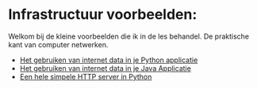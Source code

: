 # Infrastructuur voorbeelden:

Welkom bij de kleine voorbeelden die ik in de les behandel. De praktische kant van computer netwerken.

* [ Het gebruiken van internet data in je Python applicatie](HttpClients/Python/README.md)
* [ Het gebruiken van internet data in je Java Applicatie](HttpClients/Java/readme)
* [ Een hele simpele HTTP server in Python ](HTTPServers/Python/README.md)
